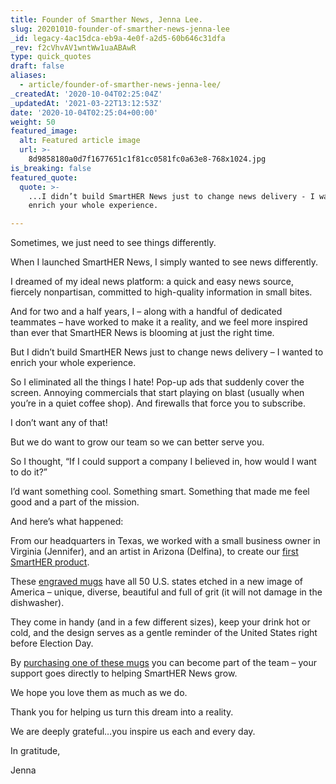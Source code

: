 ```yaml
---
title: Founder of Smarther News, Jenna Lee.
slug: 20201010-founder-of-smarther-news-jenna-lee
_id: legacy-4ac15dca-eb9a-4e0f-a2d5-60b646c31dfa
_rev: f2cVhvAV1wntWw1uaABAwR
type: quick_quotes
draft: false
aliases:
  - article/founder-of-smarther-news-jenna-lee/
_createdAt: '2020-10-04T02:25:04Z'
_updatedAt: '2021-03-22T13:12:53Z'
date: '2020-10-04T02:25:04+00:00'
weight: 50
featured_image:
  alt: Featured article image
  url: >-
    8d9858180a0d7f1677651c1f81cc0581fc0a63e8-768x1024.jpg
is_breaking: false
featured_quote:
  quote: >-
    ...I didn’t build SmartHER News just to change news delivery - I wanted to
    enrich your whole experience.

---
```

Sometimes, we just need to see things differently.

When I launched SmartHER News, I simply wanted to see news differently.

I dreamed of my ideal news platform: a quick and easy news source, fiercely nonpartisan, committed to high-quality information in small bites.

And for two and a half years, I – along with a handful of dedicated teammates – have worked to make it a reality, and we feel more inspired than ever that SmartHER News is blooming at just the right time.

But I didn’t build SmartHER News just to change news delivery – I wanted to enrich your whole experience.

So I eliminated all the things I hate! Pop-up ads that suddenly cover the screen. Annoying commercials that start playing on blast (usually when you’re in a quiet coffee shop). And firewalls that force you to subscribe.

I don’t want any of that!

But we do want to grow our team so we can better serve you.

So I thought, “If I could support a company I believed in, how would I want to do it?”

I’d want something cool. Something smart. Something that made me feel good and a part of the mission.

And here’s what happened:

From our headquarters in Texas, we worked with a small business owner in Virginia (Jennifer), and an artist in Arizona (Delfina), to create our [first SmartHER product](http://SmartHERnews.com/shop).

These [engraved mugs](http://smarthernews.com/shop) have all 50 U.S. states etched in a new image of America – unique, diverse, beautiful and full of grit (it will not damage in the dishwasher).

They come in handy (and in a few different sizes), keep your drink hot or cold, and the design serves as a gentle reminder of the United States right before Election Day.

By [purchasing one of these mugs](http://Smarthernews.com/shop) you can become part of the team – your support goes directly to helping SmartHER News grow.

We hope you love them as much as we do.

Thank you for helping us turn this dream into a reality.

We are deeply grateful…you inspire us each and every day.

In gratitude,

Jenna